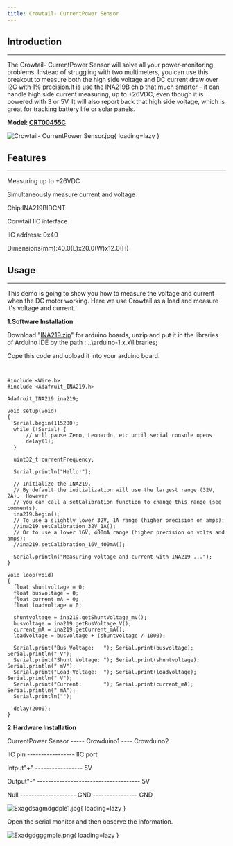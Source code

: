 ```yaml
---
title: Crowtail- CurrentPower Sensor
---
```


## Introduction
------------

The Crowtail- CurrentPower Sensor will solve all your power-monitoring problems. Instead of struggling with two multimeters, you can use this breakout to measure both the high side voltage and DC current draw over I2C with 1% precision.It is use the INA219B chip that much smarter - it can handle high side current measuring, up to +26VDC, even though it is powered with 3 or 5V. It will also report back that high side voltage, which is great for tracking battery life or solar panels.

**Model: [CRT00455C](https://www.elecrow.com/crowtail-current-power-sensor.html)**

![Crowtail- CurrentPower Sensor.jpg](https://wiki.elecrow.com/images/thumb/e/e9/Crowtail-_CurrentPower_Sensor.jpg/500px-Crowtail-_CurrentPower_Sensor.jpg){ loading=lazy }

## **Features**
------------

Measuring up to +26VDC

Simultaneously measure current and voltage

Chip:INA219BIDCNT

Corwtail IIC interface

IIC address: 0x40

Dimensions(mm):40.0(L)x20.0(W)x12.0(H)

## Usage
-----

This demo is going to show you how to measure the voltage and current when the DC motor working. Here we use Crowtail as a load and measure it's voltage and current.

**1.Software Installation**

Download "[INA219.zip](./files/INA219.zip.md)" for arduino boards, unzip and put it in the libraries of Arduino IDE by the path : ..\\arduino-1.x.x\\libraries;

Cope this code and upload it into your arduino board.

```


#include <Wire.h>
#include <Adafruit_INA219.h>

Adafruit_INA219 ina219;

void setup(void) 
{
  Serial.begin(115200);
  while (!Serial) {
      // will pause Zero, Leonardo, etc until serial console opens
      delay(1);
  }

  uint32_t currentFrequency;
    
  Serial.println("Hello!");
  
  // Initialize the INA219.
  // By default the initialization will use the largest range (32V, 2A).  However
  // you can call a setCalibration function to change this range (see comments).
  ina219.begin();
  // To use a slightly lower 32V, 1A range (higher precision on amps):
  //ina219.setCalibration_32V_1A();
  // Or to use a lower 16V, 400mA range (higher precision on volts and amps):
  //ina219.setCalibration_16V_400mA();

  Serial.println("Measuring voltage and current with INA219 ...");
}

void loop(void) 
{
  float shuntvoltage = 0;
  float busvoltage = 0;
  float current_mA = 0;
  float loadvoltage = 0;

  shuntvoltage = ina219.getShuntVoltage_mV();
  busvoltage = ina219.getBusVoltage_V();
  current_mA = ina219.getCurrent_mA();
  loadvoltage = busvoltage + (shuntvoltage / 1000);
  
  Serial.print("Bus Voltage:   "); Serial.print(busvoltage); Serial.println(" V");
  Serial.print("Shunt Voltage: "); Serial.print(shuntvoltage); Serial.println(" mV");
  Serial.print("Load Voltage:  "); Serial.print(loadvoltage); Serial.println(" V");
  Serial.print("Current:       "); Serial.print(current_mA); Serial.println(" mA");
  Serial.println("");

  delay(2000);
}

```

**2.Hardware Installation**


CurrentPower Sensor ----- Crowduino1 ---- Crowduino2

IIC pin ----------------- IIC port

Intput"+" ----------------- 5V

Output"-" ------------------------------------- 5V

Null -------------------- GND ---------------- GND

![Exagdsagmdgdple1.jpg](https://wiki.elecrow.com/images/thumb/d/db/Exagdsagmdgdple1.jpg/600px-Exagdsagmdgdple1.jpg){ loading=lazy }

Open the serial monitor and then observe the information.

![Exadgdgggmple.png](https://wiki.elecrow.com/images/3/35/Exadgdgggmple.png){ loading=lazy }